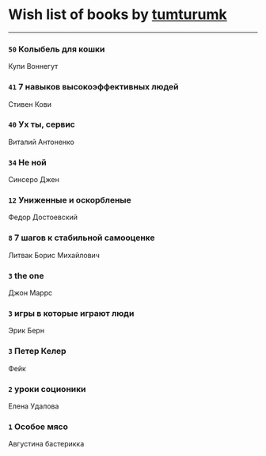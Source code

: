 # Wish list of books by [tumturumk](http://vk.com/id135685382)
---

### `50` Колыбель для кошки
Купи Воннегут

### `41` 7 навыков высокоэффективных людей
Стивен Кови

### `40` Ух ты, сервис
Виталий Антоненко

### `34` Не ной
Синсеро Джен

### `12` Униженные и оскорбленые
Федор Достоевский

### `8` 7 шагов к стабильной самооценке
Литвак Борис Михайлович

### `3` the one
Джон Маррс

### `3` игры в которые играют люди
Эрик Берн

### `3` Петер Келер
Фейк

### `2` уроки соционики
Елена Удалова

### `1` Особое мясо
Августина бастерикка

